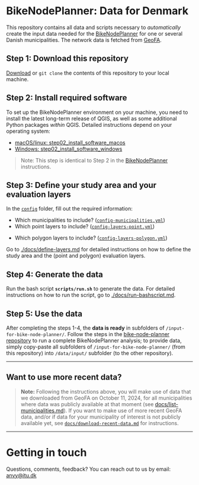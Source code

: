 # BikeNodePlanner: Data for Denmark

This repository contains all data and scripts necessary to _automatically_ create the input data needed for the [BikeNodePlanner](https://github.com/anastassiavybornova/bike-node-planner) for one or several Danish municipalities. The network data is fetched from [GeoFA](https://geofa-kort.geodanmark.dk/app/fkg/?config=/api/v2/configuration/fkg/configuration_fkg_udgivet_5f465f5d3181f687353260.json#Basis_kort/8/9.8328/55.9892/fkg.t_5609_cykelknudepunktsstraekninger,fkg.t_5608_cykelknudepunkter).

## Step 1: Download this repository

[Download](https://github.com/anastassiavybornova/bike-node-planner-data-denmark/archive/refs/heads/main.zip) or `git clone` the contents of this repository to your local machine.

## Step 2: Install required software

To set up the BikeNodePlanner environment on your machine, you need to install the latest long-term release of QGIS, as well as some additional Python packages *within* QGIS. Detailed instructions depend on your operating system:

* [macOS/linux: step02_install_software_macos](https://github.com/anastassiavybornova/bike-node-planner/blob/main/docs/step02_install_software_macos.md)
* [Windows: step02_install_software_windows](https://github.com/anastassiavybornova/bike-node-planner/blob/main/docs/step02_install_software_windows.md)

> Note: This step is identical to Step 2 in the [BikeNodePlanner](https://github.com/anastassiavybornova/bike-node-planner?tab=readme-ov-file#step-2-software-installations) instructions.

## Step 3: Define your study area and your evaluation layers

In the [`config`](config/) folder, fill out the required information:

<!-- * Data download ([`config.yml`](config/config.yml)) -->
* Which municipalities to include? ([`config-municipalities.yml`](config/config-municipalities.yml))
* Which point layers to include? ([`config-layers-point.yml`](config/config-layers-point.yml))
<!-- * Which linestring layers? (`config-layers-linestring.yml`) -->
* Which polygon layers to include? ([`config-layers-polygon.yml`](config/config-layers-polygon.yml))

Go to [./docs/define-layers.md](./docs/define-layers.md) for detailed instructions on how to define the study area and the (point and polygon) evaluation layers.

## Step 4: Generate the data

Run the bash script **`scripts/run.sh`** to generate the data. For detailed instructions on how to run the script, go to [./docs/run-bashscript.md](./docs/run-bashscript.md).

## Step 5: Use the data

After completing the steps 1-4, the **data is ready** in subfolders of `/input-for-bike-node-planner/`. Follow the steps in the [bike-node-planner repository](https://github.com/anastassiavybornova/bike-node-planner) to run a complete BikeNodePlanner analysis; to provide data, simply copy-paste all subfolders of `/input-for-bike-node-planner/` (from this repository) into `/data/input/` subfolder (to the other repository).

***

## Want to use more recent data?

> **Note:** Following the instructions above, you will make use of data that we downloaded from GeoFA on October 11, 2024, for all municipalities where data was publicly available at that moment (see [docs/list-municipalities.md](./docs/list-municipalities.md)). If you want to make use of more recent GeoFA data, and/or if data for your municipality of interest is not publicly available yet, see [`docs/download-recent-data.md`](./docs/download-recent-data.md) for instructions.

***

# Getting in touch

Questions, comments, feedback? You can reach out to us by email: [anvy@itu.dk](mailto:anvy@itu.dk)